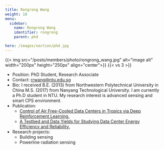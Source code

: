 ```yaml
---
title: Rongrong Wang
weight: 18
menu:
  sidebar:
    name: Rongrong Wang
    identifier: rongrong
    parent: phd

hero: /images/section/phd.jpg
---
```

{{< img src="/posts/members/photo/rongrong_wang.jpg" alt="image alt" width="200px" height="250px" align="center">}}
{{< vs 3 >}}

- Position: PhD Student, Research Associate
- Contact: rrwang@ntu.edu.sg
- Bio: I received B.E. (2013) from Northwestern Polytechnical University in China M.S. (2017) from Nanyang Technological University. I am currently a Ph.D student in NTU. My research interest is advanced sensing and smart CPS environment.
- Publication:
  - [Control of Air Free-Cooled Data Centers in Tropics via Deep Reinforcement Learning.](https://personal.ntu.edu.sg/tanrui/pub/TDC-buildsys.pdf)
  - [A Testbed and Data Yields for Studying Data Center Energy Efficiency and Reliability.](https://personal.ntu.edu.sg/tanrui/pub/DATA2018.pdf)
- Research projects:
  - Building sensing
  - Powerline radiation sensing
